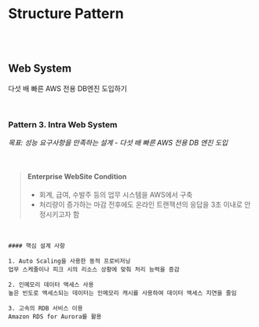 # Structure Pattern

<br/><br/>

## Web System

다섯 배 빠른 AWS 전용 DB엔진 도입하기

<br/>

### Pattern 3. Intra Web System

*목표: 성능 요구사항을 만족하는 설계 - 다섯 배 빠른 AWS 전용 DB 엔진 도입*

<br/>

> #### Enterprise WebSite Condition
>
>
> - 회계, 급여, 수발주 등의 업무 시스템을 AWS에서 구축
> - 처리량이 증가하는 마감 전후에도 온라인 트랜잭션의 응답을 3초 이내로 안정시키고자 함

<br/>

```
#### 핵심 설계 사항

1. Auto Scaling을 사용한 동적 프로비저닝
업무 스케줄이나 피크 시의 리소스 상황에 맞춰 처리 능력을 증감

2. 인메모리 데이터 액세스 사용
높은 빈도로 액세스되는 데이터는 인메모리 캐시를 사용하여 데이터 액세스 지연을 줄임

3. 고속의 RDB 서비스 이용
Amazon RDS for Aurora를 활용
```

<br/><br/>
